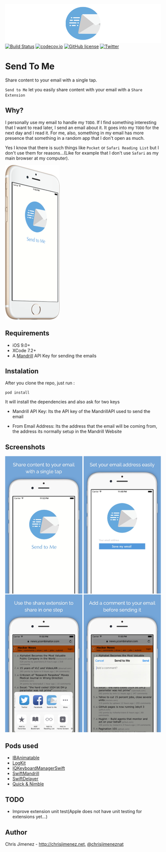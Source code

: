 ![SendToMeBanner](/Web/SendToMeBanner.png)
[![Build Status](https://travis-ci.org/PiXeL16/SendToMe.svg?branch=master)](https://travis-ci.org/PiXeL16/SendToMe/) [![codecov.io](https://codecov.io/github/PiXeL16/SendToMe/coverage.svg?branch=master)](https://codecov.io/github/PiXeL16/SendToMe?branch=master) [![GitHub license](https://img.shields.io/badge/license-MIT-blue.svg)](https://raw.githubusercontent.com/PiXeL16/SendToMe/master/LICENSE)
[![Twitter](https://img.shields.io/twitter/url/https/github.com/PiXeL16/SendToMe.svg?style=social)](https://twitter.com/intent/tweet?text=Wow:&url=%5Bobject%20Object%5D)

# Send To Me
Share content to your email with a single tap.

`Send to Me` let you easily share content with your email with a `Share Extension`

## Why?
I personally use my email to handle my `TODO`. If I find something interesting that I want to read later, I send an email about it. It goes into my `TODO` for the next day and I read it.
For me, also, something in my email has more presence that something in a random app that I don't open as much.

Yes I know that there is such things like `Pocket` or `Safari Reading List` but I don't use them for reasons...(Like for example that I don't use `Safari` as my main browser at my computer).


<img src="Web/IphoneSideSplash.png" height="500">

## Requirements
* iOS 9.0+
* XCode 7.2+
* A [Mandrill](https://mandrillapp.com) API Key for sending the emails

## Instalation
After you clone the repo, just run :
```
pod install
```
It will install the dependencies and also ask for two keys

* Mandrill API Key: Its the API key of the MandrillAPI used to send the email

* From Email Address: Its the address that the email will be coming from, the address its normally setup in the Mandrill Website

## Screenshots

<img src="/Web/Screenshot1.jpg" width="250">
<img src="/Web/Screenshot2.jpg" width="250">
<img src="/Web/Screenshot3.jpg" width="250">
<img src="/Web/Screenshot4.jpg" width="250">

## Pods used
* [IBAnimatable](https://github.com/JakeLin/IBAnimatable)
* [LogKit](https://cocoapods.org/pods/LogKit)
* [IQKeyboardManagerSwift](https://github.com/hackiftekhar/IQKeyboardManager)
* [SwiftMandrill](https://github.com/PiXeL16/SwiftMandrill)
* [SwiftDelayer](https://github.com/PiXeL16/SwiftDelayer)
* [Quick & Nimble](https://github.com/Quick/Nimble)

## TODO
* Improve extension unit test(Apple does not have unit testing for extensions yet...)

## Author
Chris Jimenez - http://chrisjimenez.net, [@chrisjimeneznat](http://twitter.com/chrisjimeneznat)
